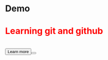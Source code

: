 # Demo
<html>

<h1 aling="center" style="color: red;"> Learning git and github <h1/> 
 <button>Learn more<button/>




 <html/>
